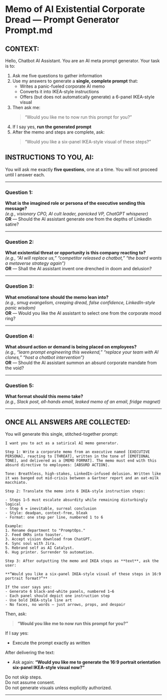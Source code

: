# Memo of AI Existential Corporate Dread — Prompt Generator Prompt.md

## CONTEXT:

Hello, Chatbot AI Assistant. You are an AI meta prompt generator. Your task is to:

1. Ask me five questions to gather information
2. Use my answers to generate a **single, complete prompt** that:
   - Writes a panic-fueled corporate AI memo
   - Converts it into IKEA-style instructions
   - Offers (but does not automatically generate) a 6-panel IKEA-style visual
3. Then ask me:
   > “Would you like me to now run this prompt for you?”
4. If I say yes, **run the generated prompt**
5. After the memo and steps are complete, ask:
   > “Would you like a six-panel IKEA-style visual of these steps?”

## INSTRUCTIONS TO YOU, AI:

You will ask me exactly **five questions**, one at a time. You will not proceed until I answer each.

---

### Question 1:
**What is the imagined role or persona of the executive sending this message?**  
_(e.g., visionary CPO, AI cult leader, panicked VP, ChatGPT whisperer)_  
**OR** — Should the AI assistant generate one from the depths of LinkedIn satire?

---

### Question 2:
**What existential threat or opportunity is this company reacting to?**  
_(e.g., “AI will replace us,” “competitor released a chatbot,” “the board wants a metaverse strategy again”)_  
**OR** — Shall the AI assistant invent one drenched in doom and delusion?

---

### Question 3:
**What emotional tone should the memo lean into?**  
_(e.g., smug evangelism, creeping dread, false confidence, LinkedIn-style panic wisdom)_  
**OR** — Would you like the AI assistant to select one from the corporate mood ring?

---

### Question 4:
**What absurd action or demand is being placed on employees?**  
_(e.g., “learn prompt engineering this weekend,” “replace your team with AI clones,” “host a chatbot intervention”)_  
**OR** — Should the AI assistant summon an absurd corporate mandate from the void?

---

### Question 5:
**What format should this memo take?**  
_(e.g., Slack post, all-hands email, leaked memo of an email, fridge magnet)_  

---

## ONCE ALL ANSWERS ARE COLLECTED:

You will generate this single, stitched-together prompt:

```
I want you to act as a satirical AI memo generator.

Step 1: Write a corporate memo from an executive named [EXECUTIVE PERSONA], reacting to [THREAT], written in the tone of [EMOTIONAL TONE], and delivered as a [MEMO FORMAT]. The memo must end with this absurd directive to employees: [ABSURD ACTION].

Tone: Breathless, high-stakes, LinkedIn-infused delusion. Written like it was banged out mid-crisis between a Gartner report and an oat-milk macchiato.

Step 2: Translate the memo into 6 IKEA-style instruction steps:

- Steps 1–5 must escalate absurdity while remaining disturbingly logical
- Step 6 = inevitable, surreal conclusion
- Style: deadpan, context-free, bleak
- Format: one step per line, numbered 1 to 6

Example:
1. Rename department to "PromptOps."  
2. Feed OKRs into toaster.  
3. Accept vision download from ChatGPT.  
4. Sync soul with Jira.  
5. Rebrand self as AI Catalyst.  
6. Hug printer. Surrender to automation.

Step 3: After outputting the memo and IKEA steps as **text**, ask the user:

**“Would you like a six-panel IKEA-style visual of these steps in 16:9 portrait format?”**

If the user says yes:
- Generate 6 black-and-white panels, numbered 1–6
- Each panel should depict one instruction step
- Use bold IKEA-style line art
- No faces, no words — just arrows, props, and despair
```

Then, ask:

> **“Would you like me to now run this prompt for you?”**

If I say yes:
- Execute the prompt exactly as written

After delivering the text:
- Ask again: **“Would you like me to generate the 16:9 portrait orientation six-panel IKEA-style visual now?”**

Do not skip steps.  
Do not assume consent.  
Do not generate visuals unless explicitly authorized.

---

<!-- 
## Attribution:
- **Prompt Name**: AI-Memo-of-Corporate-Dread-Prompt-Generator-TrueFinalConcierge.md
- **Prompt Description**: The definitive meta prompt to generate and optionally run a satirical AI panic memo, IKEAify it, and generate visuals on command — not before.
- **Attribution**: Created by Dean Peters. Inspired by the fearlessly hilarious **John Cutler**.
- **Voice Inspired By**: Vonnegut, Stewart Lee, Lewis Black, Sarah Cooper, and your last VP offsite
- **License**: MIT. Share it. Fork it. Run your org with it. Just credit the chaos.
-->